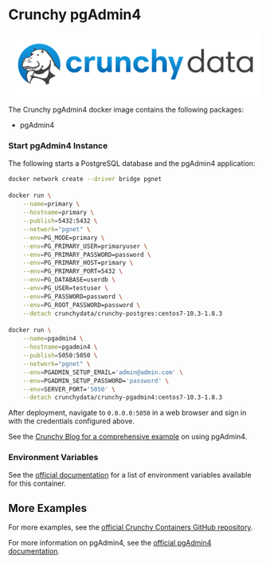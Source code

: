 # Crunchy pgAdmin4

![](https://raw.githubusercontent.com/CrunchyData/crunchy-containers/master/images/crunchy_logo.png)

The Crunchy pgAdmin4 docker image contains the following packages:

* pgAdmin4

### Start pgAdmin4 Instance

The following starts a PostgreSQL database and the pgAdmin4 application:

```bash
docker network create --driver bridge pgnet

docker run \
    --name=primary \
    --hostname=primary \
    --publish=5432:5432 \
    --network="pgnet" \
    --env=PG_MODE=primary \
    --env=PG_PRIMARY_USER=primaryuser \
    --env=PG_PRIMARY_PASSWORD=password \
    --env=PG_PRIMARY_HOST=primary \
    --env=PG_PRIMARY_PORT=5432 \
    --env=PG_DATABASE=userdb \
    --env=PG_USER=testuser \
    --env=PG_PASSWORD=password \
    --env=PG_ROOT_PASSWORD=password \
    --detach crunchydata/crunchy-postgres:centos7-10.3-1.8.3

docker run \
    --name=pgadmin4 \
    --hostname=pgadmin4 \
    --publish=5050:5050 \
    --network="pgnet" \
    --env=PGADMIN_SETUP_EMAIL='admin@admin.com' \
    --env=PGADMIN_SETUP_PASSWORD='password' \
    --env=SERVER_PORT='5050' \
    --detach crunchydata/crunchy-pgadmin4:centos7-10.3-1.8.3
```


After deployment, navigate to `0.0.0.0:5050` in a web browser and sign in with the credentials configured above.

See the [Crunchy Blog for a comprehensive example](http://info.crunchydata.com/blog/easy-postgresql-10-and-pgadmin-4-setup-with-docker) on using pgAdmin4.

### Environment Variables

See the [official documentation](https://github.com/CrunchyData/crunchy-containers/blob/master/docs/containers.adoc#crunchy-pgadmin4) for a list of environment variables available for this container.


## More Examples

For more examples, see the [official Crunchy Containers GitHub repository](https://github.com/CrunchyData/crunchy-containers/tree/master/examples/docker).

For more information on pgAdmin4, see the [official pgAdmin4 documentation](https://www.pgadmin.org/docs/pgadmin4/dev/).
